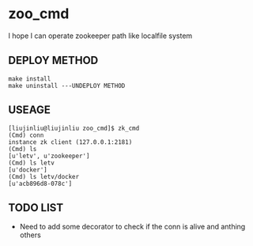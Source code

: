 # zoo_cmd
I hope I can operate zookeeper path like localfile system

## DEPLOY METHOD
    make install
    make uninstall ---UNDEPLOY METHOD

## USEAGE
```
[liujinliu@liujinliu zoo_cmd]$ zk_cmd
(Cmd) conn
instance zk client (127.0.0.1:2181)
(Cmd) ls
[u'letv', u'zookeeper']
(Cmd) ls letv
[u'docker']
(Cmd) ls letv/docker
[u'acb896d8-078c']
```

## TODO LIST
* Need to add some decorator to check if the conn is alive and anthing others

